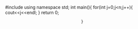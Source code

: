 #include<iostream>
  using namespace std;
  int main(){
  for(int j=0;j<n;j++){
                        cout<<j<<endl;
                                      }
   return 0;
                                      
                                      }
